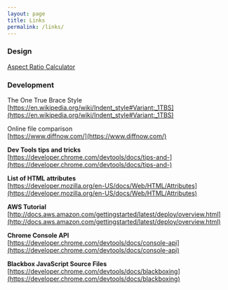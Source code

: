 ```yaml
---
layout: page
title: Links
permalink: /links/
---
```


### Design

[Aspect Ratio Calculator](https://andrew.hedges.name/experiments/aspect_ratio/)  


### Development

The One True Brace Style  
[https://en.wikipedia.org/wiki/Indent_style#Variant:_1TBS](https://en.wikipedia.org/wiki/Indent_style#Variant:_1TBS)

Online file comparison  
[https://www.diffnow.com/](https://www.diffnow.com/)  


**Dev Tools tips and tricks**  
[https://developer.chrome.com/devtools/docs/tips-and-](https://developer.chrome.com/devtools/docs/tips-and-)  

**List of HTML attributes**  
[https://developer.mozilla.org/en-US/docs/Web/HTML/Attributes](https://developer.mozilla.org/en-US/docs/Web/HTML/Attributes)  

**AWS Tutorial**  
[http://docs.aws.amazon.com/gettingstarted/latest/deploy/overview.html](http://docs.aws.amazon.com/gettingstarted/latest/deploy/overview.html)  

**Chrome Console API**  
[https://developer.chrome.com/devtools/docs/console-api](https://developer.chrome.com/devtools/docs/console-api)  

**Blackbox JavaScript Source Files**  
[https://developer.chrome.com/devtools/docs/blackboxing](https://developer.chrome.com/devtools/docs/blackboxing)